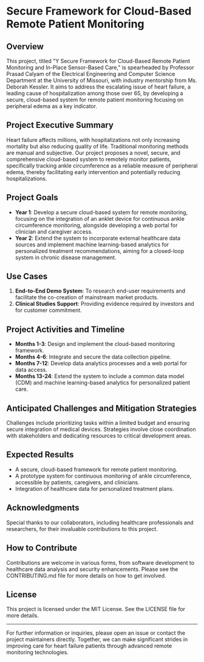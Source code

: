 # Secure Framework for Cloud-Based Remote Patient Monitoring

## Overview

This project, titled "Y Secure Framework for Cloud-Based Remote Patient Monitoring and In-Place Sensor-Based Care," is spearheaded by Professor Prasad Calyam of the Electrical Engineering and Computer Science Department at the University of Missouri, with industry mentorship from Ms. Deborah Kessler. It aims to address the escalating issue of heart failure, a leading cause of hospitalization among those over 65, by developing a secure, cloud-based system for remote patient monitoring focusing on peripheral edema as a key indicator.

## Project Executive Summary

Heart failure affects millions, with hospitalizations not only increasing mortality but also reducing quality of life. Traditional monitoring methods are manual and subjective. Our project proposes a novel, secure, and comprehensive cloud-based system to remotely monitor patients, specifically tracking ankle circumference as a reliable measure of peripheral edema, thereby facilitating early intervention and potentially reducing hospitalizations.

## Project Goals

- **Year 1**: Develop a secure cloud-based system for remote monitoring, focusing on the integration of an anklet device for continuous ankle circumference monitoring, alongside developing a web portal for clinician and caregiver access.
- **Year 2**: Extend the system to incorporate external healthcare data sources and implement machine learning-based analytics for personalized treatment recommendations, aiming for a closed-loop system in chronic disease management.

## Use Cases

1. **End-to-End Demo System**: To research end-user requirements and facilitate the co-creation of mainstream market products.
2. **Clinical Studies Support**: Providing evidence required by investors and for customer commitment.


## Project Activities and Timeline

- **Months 1-3**: Design and implement the cloud-based monitoring framework.
- **Months 4-6**: Integrate and secure the data collection pipeline.
- **Months 7-12**: Develop data analytics processes and a web portal for data access.
- **Months 13-24**: Extend the system to include a common data model (CDM) and machine learning-based analytics for personalized patient care.

## Anticipated Challenges and Mitigation Strategies

Challenges include prioritizing tasks within a limited budget and ensuring secure integration of medical devices. Strategies involve close coordination with stakeholders and dedicating resources to critical development areas.

## Expected Results

- A secure, cloud-based framework for remote patient monitoring.
- A prototype system for continuous monitoring of ankle circumference, accessible by patients, caregivers, and clinicians.
- Integration of healthcare data for personalized treatment plans.

## Acknowledgments

Special thanks to our collaborators, including healthcare professionals and researchers, for their invaluable contributions to this project.

## How to Contribute

Contributions are welcome in various forms, from software development to healthcare data analysis and security enhancements. Please see the CONTRIBUTING.md file for more details on how to get involved.

## License

This project is licensed under the MIT License. See the LICENSE file for more details.

---

For further information or inquiries, please open an issue or contact the project maintainers directly. Together, we can make significant strides in improving care for heart failure patients through advanced remote monitoring technologies.
